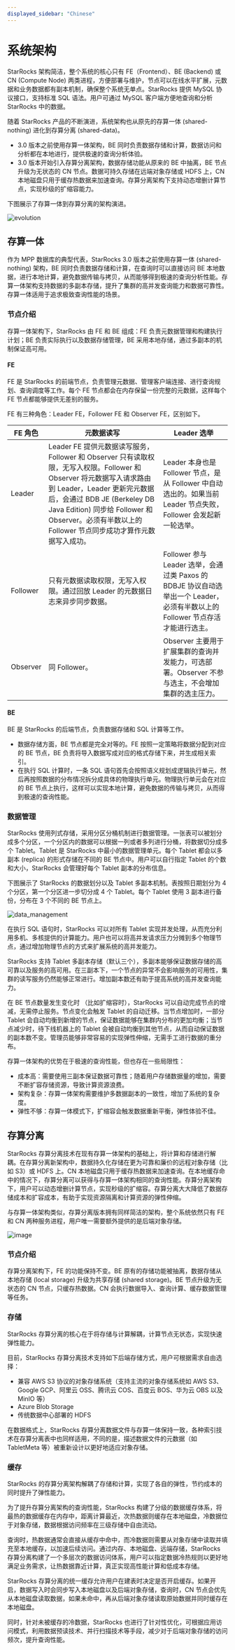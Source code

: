 ```yaml
---
displayed_sidebar: "Chinese"
---
```


# 系统架构

StarRocks 架构简洁，整个系统的核心只有 FE（Frontend）、BE (Backend) 或 CN (Compute Node) 两类进程，方便部署与维护，节点可以在线水平扩展，元数据和业务数据都有副本机制，确保整个系统无单点。StarRocks 提供 MySQL 协议接口，支持标准 SQL 语法。用户可通过 MySQL 客户端方便地查询和分析 StarRocks 中的数据。

随着 StarRocks 产品的不断演进，系统架构也从原先的存算一体 (shared-nothing) 进化到存算分离 (shared-data)。

- 3.0 版本之前使用存算一体架构，BE 同时负责数据存储和计算，数据访问和分析都在本地进行，提供极速的查询分析体验。
- 3.0 版本开始引入存算分离架构，数据存储功能从原来的 BE 中抽离，BE 节点升级为无状态的 CN 节点。数据可持久存储在远端对象存储或 HDFS 上，CN 本地磁盘只用于缓存热数据来加速查询。存算分离架构下支持动态增删计算节点，实现秒级的扩缩容能力。

下图展示了存算一体到存算分离的架构演进。

![evolution](../assets/architecture_evolution.png)

## 存算一体

作为 MPP 数据库的典型代表，StarRocks 3.0 版本之前使用存算一体 (shared-nothing) 架构，BE 同时负责数据存储和计算，在查询时可以直接访问 BE 本地数据，进行本地计算，避免数据传输与拷贝，从而能够得到极速的查询分析性能。存算一体架构支持数据的多副本存储，提升了集群的高并发查询能力和数据可靠性。存算一体适用于追求极致查询性能的场景。

### 节点介绍

存算一体架构下，StarRocks 由 FE 和 BE 组成：FE 负责元数据管理和构建执行计划；BE 负责实际执行以及数据存储管理，BE 采用本地存储，通过多副本的机制保证高可用。

#### FE

FE 是 StarRocks 的前端节点，负责管理元数据、管理客户端连接、进行查询规划、查询调度等工作。每个 FE 节点都会在内存保留一份完整的元数据，这样每个 FE 节点都能够提供无差别的服务。

FE 有三种角色：Leader FE，Follower FE 和 Observer FE，区别如下。

| **FE 角色** | **元数据读写**                                               | **Leader 选举**                                          |
| --------------- | ------------------------------------------------------------ | ------------------------------------------------------------ |
| Leader          | Leader FE 提供元数据读写服务，Follower 和 Observer 只有读取权限，无写入权限。Follower 和 Observer 将元数据写入请求路由到 Leader，Leader 更新完元数据后，会通过 BDB JE (Berkeley DB Java Edition) 同步给 Follower 和 Observer。必须有半数以上的 Follower 节点同步成功才算作元数据写入成功。 | Leader 本身也是 Follower 节点，是从 Follower 中自动选出的。如果当前 Leader 节点失败，Follower 会发起新一轮选举。 |
| Follower        | 只有元数据读取权限，无写入权限。通过回放 Leader 的元数据日志来异步同步数据。 | Follower 参与 Leader 选举，会通过类 Paxos 的 BDBJE 协议自动选举出一个 Leader，必须有半数以上的 Follower 节点存活才能进行选主。 |
| Observer        | 同 Follower。                                                | Observer 主要用于扩展集群的查询并发能力，可选部署。Observer 不参与选主，不会增加集群的选主压力。 |

#### BE

BE 是 StarRocks 的后端节点，负责数据存储和 SQL 计算等工作。

- 数据存储方面，BE 节点都是完全对等的。FE 按照一定策略将数据分配到对应的 BE 节点，BE 负责将导入数据写成对应的格式存储下来，并生成相关索引。
- 在执行 SQL 计算时，一条 SQL 语句首先会按照语义规划成逻辑执行单元，然后再按照数据的分布情况拆分成具体的物理执行单元。物理执行单元会在对应的 BE 节点上执行，这样可以实现本地计算，避免数据的传输与拷贝，从而得到极速的查询性能。

### 数据管理

StarRocks 使用列式存储，采用分区分桶机制进行数据管理。一张表可以被划分成多个分区，一个分区内的数据可以根据一列或者多列进行分桶，将数据切分成多个 Tablet。Tablet 是 StarRocks 中最小的数据管理单元。每个 Tablet 都会以多副本 (replica) 的形式存储在不同的 BE 节点中。用户可以自行指定 Tablet 的个数和大小，StarRocks 会管理好每个 Tablet 副本的分布信息。

下图展示了 StarRocks 的数据划分以及 Tablet 多副本机制。表按照日期划分为 4 个分区，第一个分区进一步切分成 4 个 Tablet。每个 Tablet 使用 3 副本进行备份，分布在 3 个不同的 BE 节点上。

![data_management](../assets/1.2-2.png)

在执行 SQL 语句时，StarRocks 可以对所有 Tablet 实现并发处理，从而充分利用多机、多核提供的计算能力。用户也可以将高并发请求压力分摊到多个物理节点，通过增加物理节点的方式来扩展系统的高并发能力。

StarRocks 支持 Tablet 多副本存储（默认三个），多副本能够保证数据存储的高可靠以及服务的高可用。在三副本下，一个节点的异常不会影响服务的可用性，集群的读写服务仍然能够正常进行。增加副本数还有助于提高系统的高并发查询能力。

在 BE 节点数量发生变化时 （比如扩缩容时），StarRocks 可以自动完成节点的增减，无需停止服务。节点变化会触发 Tablet 的自动迁移。当节点增加时，一部分 Tablet 会自动均衡到新增的节点，保证数据能够在集群内分布的更加均衡；当节点减少时，待下线机器上的 Tablet 会被自动均衡到其他节点，从而自动保证数据的副本数不变。管理员能够非常容易的实现弹性伸缩，无需手工进行数据的重分布。

存算一体架构的优势在于极速的查询性能，但也存在一些局限性：

- 成本高：需要使用三副本保证数据可靠性；随着用户存储数据量的增加，需要不断扩容存储资源，导致计算资源浪费。
- 架构复杂：存算一体架构需要维护多数据副本的一致性，增加了系统的复杂度。
- 弹性不够：存算一体模式下，扩缩容会触发数据重新平衡，弹性体验不佳。

## 存算分离

StarRocks 存算分离技术在现有存算一体架构的基础上，将计算和存储进行解耦。在存算分离新架构中，数据持久化存储在更为可靠和廉价的远程对象存储（比如 S3）或 HDFS 上。CN 本地磁盘只用于缓存热数据来加速查询。在本地缓存命中的情况下，存算分离可以获得与存算一体架构相同的查询性能。存算分离架构下，用户可以动态增删计算节点，实现秒级的扩缩容。存算分离大大降低了数据存储成本和扩容成本，有助于实现资源隔离和计算资源的弹性伸缩。

与存算一体架构类似，存算分离版本拥有同样简洁的架构，整个系统依然只有 FE 和 CN 两种服务进程，用户唯一需要额外提供的是后端对象存储。

![image](../assets/architecture_shared_data.png)

### 节点介绍

存算分离架构下，FE 的功能保持不变。BE 原有的存储功能被抽离，数据存储从本地存储 (local storage) 升级为共享存储 (shared storage)。BE 节点升级为无状态的 CN 节点，只缓存热数据。CN 会执行数据导入、查询计算、缓存数据管理等任务。

### 存储

StarRocks 存算分离的核心在于将存储与计算解耦，计算节点无状态，实现快速弹性能力。

目前，StarRocks 存算分离技术支持如下后端存储方式，用户可根据需求自由选择：

- 兼容 AWS S3 协议的对象存储系统（支持主流的对象存储系统如 AWS S3、Google GCP、阿里云 OSS、腾讯云 COS、百度云 BOS、华为云 OBS 以及 MinIO 等）
- Azure Blob Storage
- 传统数据中心部署的 HDFS

在数据格式上，StarRocks 存算分离数据文件与存算一体保持一致，各种索引技术在存算分离表中也同样适用，不同的是，描述数据文件的元数据（如 TabletMeta 等）被重新设计以更好地适应对象存储。

### 缓存

StarRocks 的存算分离架构解耦了存储和计算，实现了各自的弹性，节约成本的同时提升了弹性能力。

为了提升存算分离架构的查询性能，StarRocks 构建了分级的数据缓存体系，将最热的数据缓存在内存中，距离计算最近，次热数据则缓存在本地磁盘，冷数据位于对象存储，数据根据访问频率在三级存储中自由流动。

查询时，热数据通常会直接从缓存中命中，而冷数据则需要从对象存储中读取并填充至本地缓存，以加速后续访问。通过内存、本地磁盘、远端存储，StarRocks 存算分离构建了一个多层次的数据访问体系，用户可以指定数据冷热规则以更好地满足业务需求，让热数据靠近计算，真正实现高性能计算和低成本存储。

StarRocks 存算分离的统一缓存允许用户在建表时决定是否开启缓存。如果开启，数据写入时会同步写入本地磁盘以及后端对象存储，查询时，CN 节点会优先从本地磁盘读取数据，如果未命中，再从后端对象存储读取原始数据并同时缓存在本地磁盘。

同时，针对未被缓存的冷数据，StarRocks 也进行了针对性优化，可根据应用访问模式，利用数据预读技术、并行扫描技术等手段，减少对于后端对象存储的访问频次，提升查询性能。

